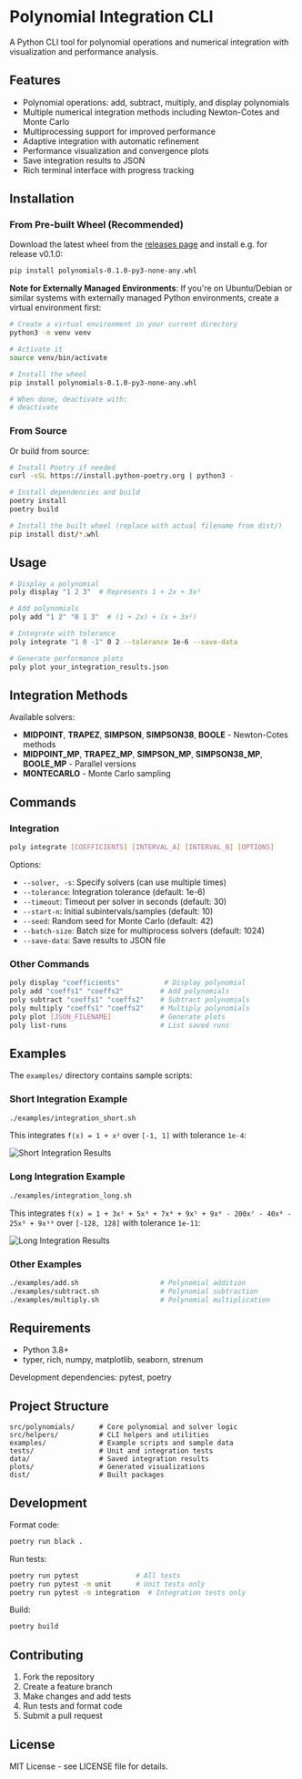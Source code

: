 # Polynomial Integration CLI

A Python CLI tool for polynomial operations and numerical integration with visualization and performance analysis.

## Features

- Polynomial operations: add, subtract, multiply, and display polynomials
- Multiple numerical integration methods including Newton-Cotes and Monte Carlo
- Multiprocessing support for improved performance
- Adaptive integration with automatic refinement
- Performance visualization and convergence plots
- Save integration results to JSON
- Rich terminal interface with progress tracking

## Installation

### From Pre-built Wheel (Recommended)

Download the latest wheel from the [releases page](https://github.com/swanckel93/polynomial_integration/releases) and install e.g. for release v0.1.0:
```bash
pip install polynomials-0.1.0-py3-none-any.whl
```

**Note for Externally Managed Environments**: If you're on Ubuntu/Debian or similar systems with externally managed Python environments, create a virtual environment first:

```bash
# Create a virtual environment in your current directory
python3 -m venv venv

# Activate it
source venv/bin/activate

# Install the wheel
pip install polynomials-0.1.0-py3-none-any.whl

# When done, deactivate with:
# deactivate
```

### From Source

Or build from source:

```bash
# Install Poetry if needed
curl -sSL https://install.python-poetry.org | python3 -

# Install dependencies and build
poetry install
poetry build

# Install the built wheel (replace with actual filename from dist/)
pip install dist/*.whl
```
## Usage

```bash
# Display a polynomial
poly display "1 2 3"  # Represents 1 + 2x + 3x²

# Add polynomials
poly add "1 2" "0 1 3"  # (1 + 2x) + (x + 3x²)

# Integrate with tolerance
poly integrate "1 0 -1" 0 2 --tolerance 1e-6 --save-data

# Generate performance plots
poly plot your_integration_results.json
```

## Integration Methods

Available solvers:

- **MIDPOINT**, **TRAPEZ**, **SIMPSON**, **SIMPSON38**, **BOOLE** - Newton-Cotes methods
- **MIDPOINT_MP**, **TRAPEZ_MP**, **SIMPSON_MP**, **SIMPSON38_MP**, **BOOLE_MP** - Parallel versions
- **MONTECARLO** - Monte Carlo sampling

## Commands

### Integration

```bash
poly integrate [COEFFICIENTS] [INTERVAL_A] [INTERVAL_B] [OPTIONS]
```

Options:
- `--solver, -s`: Specify solvers (can use multiple times)
- `--tolerance`: Integration tolerance (default: 1e-6)
- `--timeout`: Timeout per solver in seconds (default: 30)
- `--start-n`: Initial subintervals/samples (default: 10)
- `--seed`: Random seed for Monte Carlo (default: 42)
- `--batch-size`: Batch size for multiprocess solvers (default: 1024)
- `--save-data`: Save results to JSON file

### Other Commands

```bash
poly display "coefficients"           # Display polynomial
poly add "coeffs1" "coeffs2"         # Add polynomials
poly subtract "coeffs1" "coeffs2"    # Subtract polynomials
poly multiply "coeffs1" "coeffs2"    # Multiply polynomials
poly plot [JSON_FILENAME]            # Generate plots
poly list-runs                       # List saved runs
```

## Examples

The `examples/` directory contains sample scripts:

### Short Integration Example
```bash
./examples/integration_short.sh
```

This integrates `f(x) = 1 + x²` over `[-1, 1]` with tolerance `1e-4`:

![Short Integration Results](examples/sample_data/integration_short.png)

### Long Integration Example  
```bash
./examples/integration_long.sh
```

This integrates `f(x) = 1 + 3x² + 5x³ + 7x⁴ + 9x⁵ + 9x⁶ - 200x⁷ - 40x⁸ - 25x⁹ + 9x¹⁰` over `[-128, 128]` with tolerance `1e-11`:

![Long Integration Results](examples/sample_data/integration_long.png)

### Other Examples
```bash
./examples/add.sh                    # Polynomial addition
./examples/subtract.sh               # Polynomial subtraction
./examples/multiply.sh               # Polynomial multiplication
```

## Requirements

- Python 3.8+
- typer, rich, numpy, matplotlib, seaborn, strenum

Development dependencies: pytest, poetry

## Project Structure

```
src/polynomials/      # Core polynomial and solver logic
src/helpers/          # CLI helpers and utilities
examples/             # Example scripts and sample data
tests/                # Unit and integration tests
data/                 # Saved integration results
plots/                # Generated visualizations
dist/                 # Built packages
```

## Development

Format code:
```bash
poetry run black .
```

Run tests:
```bash
poetry run pytest              # All tests
poetry run pytest -m unit      # Unit tests only
poetry run pytest -m integration  # Integration tests only
```

Build:
```bash
poetry build
```

## Contributing

1. Fork the repository
2. Create a feature branch
3. Make changes and add tests
4. Run tests and format code
5. Submit a pull request

## License

MIT License - see LICENSE file for details.